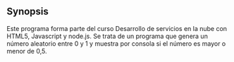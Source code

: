 ## Synopsis

Este programa forma parte del curso Desarrollo de servicios en la nube con HTML5, Javascript y node.js. Se trata de un programa que genera un número aleatorio entre 0 y 1 y muestra por consola si el número es mayor o menor de 0,5.
